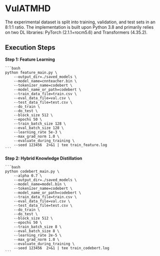 # VulATMHD
The experimental dataset is split into training, validation, and test sets in an 8:1:1 ratio. The implementation is built upon Python 3.8 and primarily relies on two DL libraries: PyTorch (2.1.1+rocm5.6) and Transformers (4.35.2).

## Execution Steps

**Step 1: Feature Learning**

    ```bash
    python feature_main.py \
        --output_dir=./saved_models \
        --model_name=cnnteacher.bin \
        --tokenizer_name=codebert \
        --model_name_or_path=codebert \
        --train_data_file=train.csv \
        --eval_data_file=val.csv \
        --test_data_file=test.csv \
        --do_train \
        --do_test \
        --block_size 512 \
        --epochs 50 \
        --train_batch_size 128 \
        --eval_batch_size 128 \
        --learning_rate 5e-3 \
        --max_grad_norm 1.0 \
        --evaluate_during_training \
        --seed 123456  2>&1 | tee train_feature.log
    ```

**Step 2: Hybrid Knowledge Distillation**

    ```bash
    python codebert_main.py \
        --alpha 0.7 \
        --output_dir=./saved_models \
        --model_name=model.bin \
        --tokenizer_name=codebert \
        --model_name_or_path=codebert \
        --train_data_file=train.csv \
        --eval_data_file=val.csv \
        --test_data_file=test.csv \
        --do_train \
        --do_test \
        --block_size 512 \
        --epochs 50 \
        --train_batch_size 8 \
        --eval_batch_size 8 \
        --learning_rate 2e-5 \
        --max_grad_norm 1.0 \
        --evaluate_during_training \
        --seed 123456  2>&1 | tee train_codebert.log
    ```
